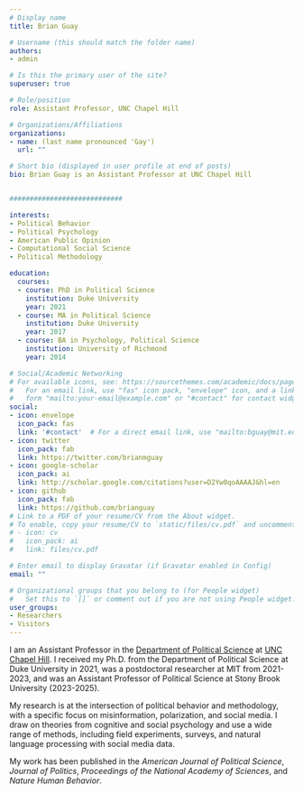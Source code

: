 ```yaml
---
# Display name
title: Brian Guay

# Username (this should match the folder name)
authors:
- admin

# Is this the primary user of the site?
superuser: true

# Role/position
role: Assistant Professor, UNC Chapel Hill

# Organizations/Affiliations
organizations:
- name: (last name pronounced 'Gay')
  url: ""

# Short bio (displayed in user profile at end of posts)
bio: Brian Guay is an Assistant Professor at UNC Chapel Hill


############################

interests: 
- Political Behavior
- Political Psychology
- American Public Opinion
- Computational Social Science
- Political Methodology

education:
  courses:
  - course: PhD in Political Science
    institution: Duke University
    year: 2021
  - course: MA in Political Science
    institution: Duke University
    year: 2017
  - course: BA in Psychology, Political Science
    institution: University of Richmond
    year: 2014

# Social/Academic Networking
# For available icons, see: https://sourcethemes.com/academic/docs/page-builder/#icons
#   For an email link, use "fas" icon pack, "envelope" icon, and a link in the
#   form "mailto:your-email@example.com" or "#contact" for contact widget.
social:
- icon: envelope
  icon_pack: fas
  link: '#contact'  # For a direct email link, use "mailto:bguay@mit.edu".
- icon: twitter
  icon_pack: fab
  link: https://twitter.com/brianmguay
- icon: google-scholar
  icon_pack: ai
  link: http://scholar.google.com/citations?user=D2Yw0qoAAAAJ&hl=en
- icon: github
  icon_pack: fab
  link: https://github.com/brianguay
# Link to a PDF of your resume/CV from the About widget.
# To enable, copy your resume/CV to `static/files/cv.pdf` and uncomment the lines below.
# - icon: cv
#   icon_pack: ai
#   link: files/cv.pdf

# Enter email to display Gravatar (if Gravatar enabled in Config)
email: ""

# Organizational groups that you belong to (for People widget)
#   Set this to `[]` or comment out if you are not using People widget.  
user_groups:
- Researchers
- Visitors
---
```


I am an Assistant Professor in the [Department of Political Science](https://politicalscience.unc.edu/) at [UNC Chapel Hill](https://www.unc.edu/). I received my Ph.D. from the Department of Political Science at Duke University in 2021, was a postdoctoral researcher at MIT from 2021-2023, and was an Assistant Professor of Political Science at Stony Brook University (2023-2025).

My research is at the intersection of political behavior and methodology, with a specific focus on misinformation, polarization, and social media. I draw on theories from cognitive and social psychology and use a wide range of methods, including field experiments, surveys, and natural language processing with social media data. 

My work has been published in the *American Journal of Political Science*, *Journal of Politics*, *Proceedings of the National Academy of Sciences*, and *Nature Human Behavior*. 
